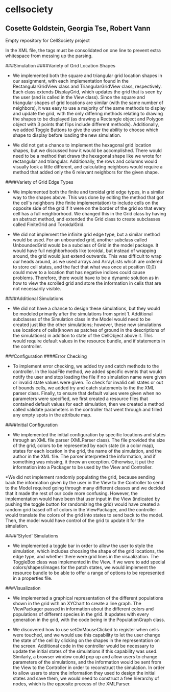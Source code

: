 # cellsociety
## Cosette Goldstein, Georgia Tse, Robert Vann
Empty repository for CellSociety project


In the XML file, the tags must be consolidated on one line to prevent extra whitespace from messing up the parsing.

###Simulation
####Variety of Grid Location Shapes
* We implemented both the square and triangular grid location shapes in our assignment, with each implementation found
in the RectangularGridView class and TriangularGridView class, respectively. Each class extends DisplayGrid, which 
updates the grid that is seen by the user (and is called in the View class). Since the square and triangular shapes of
grid locations are similar (with the same number of neighbors), it was easy to use a majority of the same methods to 
display and update the grid, with the only differing methods relating to drawing the shapes to be displayed (as drawing
a Rectangle object and Polygon object with 3 points that flips include different methods). Additionally, we added Toggle
Buttons to give the user the ability to choose which shape to display before loading the new simulation.

* We did not get a chance to implement the hexagonal grid location shapes, but we discussed how it would be accomplished.
There would need to be a method that draws the hexagonal shape like we wrote for rectangular and triangular. Additionally,
the rows and columns would visually look a little different, and calculating neighbors would require a method that added only
the 6 relevant neighbors for the given shape.

####Variety of Grid Edge Types
* We implemented both the finite and toroidal grid edge types, in a similar way to the shapes above. This was done by editing
the method that got the cell's neighbors (the finite implementation) to include cells on the opposite side of the grid if it
were on the border of the grid so that every cell has a full neighborhood. We changed this in the Grid class by having an 
abstract method, and extended the Grid class to create subclasses called FiniteGrid and ToroidalGrid.

* We did not implement the infinite grid edge type, but a similar method would be used. For an unbounded grid, another subclass
called UnboundedGrid would be a subclass of Grid in the model package. It would have full neighborhoods like toroidal, but 
instead of wrapping around, the grid would just extend outwards. This was difficult to wrap our heads around, as we used arrays
and ArrayLists which are ordered to store cell states, and the fact that what was once at position (0,0) could move to a location
that has negative indices could cause problems. Therefore, there would have to be a dynamic solution as in how to view the scrolled 
grid and store the information in cells that are not necessarily visible.

####Additional Simulations
* We did not have a chance to design these simulations, but they would be modeled primarily after the simulations from sprint 1.
Additional subclasses of the Simulation class in the Model would need to be created just like the other simulations; however, 
these new simulations use locations of cells(known as patches of ground in the descriptions of the simulations) in addition to state 
of the CellObject above it. This would require default values in the resource bundle, and if statements in the controller.

###Configuration
####Error Checking
* To implement error checking, we added try and catch methods to the controller. In the loadFile method, we added specific events 
that would notify the user and stop loading the file if no simulation name were given or invalid state values were given. To check 
for invalid cell states or out of bounds cells, we added try and catch statements to the the XML parser class. Finally, to ensure that 
default values were given when no parameters were specified, we first created a resource files that contained default values for each 
simulation, then we created a method called validate parameters in the controller that went through and filled any empty spots in the 
attribute map.

####Initial Configuration
* We implemented the initial configuration by specific locations and states through an XML file parser (XMLParser class). The file provided
the size of the grid, colors to be represented by each state (in a color map), states for each location in the grid, the name of the 
simulation, and the author in the XML file. The parser interpreted the information, and if something was missing, it threw an exception. 
Otherwise, it put the information into a Packager to be used by the View and Controller.

*We did not implement randomly populating the grid, because sending back the information given by the user in the View to the Controller 
to send to the Model required going through many different classes and we decided that it made the rest of our code more confusing. However,
the implementation would have been that user input in the View (indicated by pushing the toggle button for randomizing the grid) would have
created a random grid based off of colors in the ViewPackager, and the controller would translate the colors of the grid into states to send
back to the model. Then, the model would have control of the grid to update it for the simulation.

####'Styled' Simulations
* We implemented a toggle bar in order to allow the user to style the simulation, which includes choosing the shape of the grid locations,
the edge type, and whether there were grid lines in the visualization. The ToggleBox class was implemented in the View. If we were to add special
colors/shapes/images for the patch states, we would implement the resource bundle to be able to offer a range of options to be represented in
a properties file.

###Visualization
* We implemented a graphical representation of the different populations shown in the grid with an XYChart to create a line graph. The ViewPackager
passed in information about the different colors and populations of different species in the grid. It updates with every generation in the grid,
with the code being in the PopulationGraph class.

* We discovered how to use setOnMouseClicked to register when cells were touched, and we would use this capability to let the user change the state
of the cell by clicking on the shapes in the representation on the screen. Additional code in the controller would be necessary to update the initial
states of the simulations if this capability was used. Similarly, a browser window could pop up and allow users to change parameters of the simulations,
and the information would be sent from the View to the Controller in order to reconstruct the simulation. In order to allow users to store the information
they used to design the initial states and save them, we would need to construct a free hierarchy of nodes, which is the opposite process of the XMLParser.